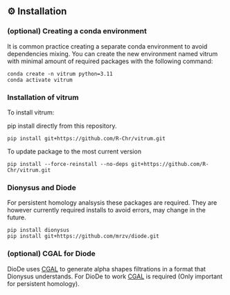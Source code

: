 ## ⚙️ Installation

### (optional) Creating a conda environment
It is common practice creating a separate conda environment to avoid dependencies mixing. You can create the new environment named vitrum with minimal amount of required packages with the following command:
```
conda create -n vitrum python=3.11
conda activate vitrum
```
### Installation of vitrum
To install vitrum:

pip install directly  from this repository.
```
pip install git+https://github.com/R-Chr/vitrum.git
```

To update package to the most current version
```
pip install --force-reinstall --no-deps git+https://github.com/R-Chr/vitrum.git
```

### Dionysus and Diode
For persistent homology analsysis these packages are required. They are however currently required installs to avoid errors, may change in the future.
```
pip install dionysus
pip install git+https://github.com/mrzv/diode.git
```
### (optional) CGAL for Diode
DioDe uses [CGAL](http://www.cgal.org/) to generate alpha shapes filtrations in a format that Dionysus understands. For DioDe to work [CGAL](http://www.cgal.org/) is required (Only important for persistent homology).